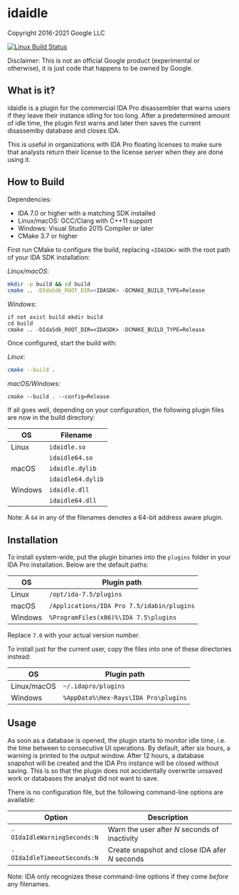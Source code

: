 # idaidle

Copyright 2016-2021 Google LLC

[![Linux Build Status](https://github.com/google/idaidle/workflows/linux-build/badge.svg)](https://github.com/google/idaidle/actions?query=workflow%3Alinux-build)

Disclaimer: This is not an official Google product (experimental or otherwise),
it is just code that happens to be owned by Google.


## What is it?

idaidle is a plugin for the commercial IDA Pro disassembler that warns users if
they leave their instance idling for too long. After a predetermined amount of
idle time, the plugin first warns and later then saves the current disassemlby
database and closes IDA.

This is useful in organizations with IDA Pro floating licenses to make sure
that analysts return their license to the license server when they are done
using it. 


## How to Build

Dependencies:
  * IDA 7.0 or higher with a matching SDK installed
  * Linux/macOS: GCC/Clang with C++11 support
  * Windows: Visual Studio 2015 Compiler or later
  * CMake 3.7 or higher

First run CMake to configure the build, replacing `<IDASDK>` with the root
path of your IDA SDK installation:

*Linux/macOS*:
```bash
mkdir -p build && cd build
cmake .. -DIdaSdk_ROOT_DIR=<IDASDK> -DCMAKE_BUILD_TYPE=Release
```

*Windows*:
```dos
if not exist build mkdir build
cd build
cmake .. -DIdaSdk_ROOT_DIR=<IDASDK> -DCMAKE_BUILD_TYPE=Release
```

Once configured, start the build with:

*Linux*:
```bash
cmake --build .
```

*macOS/Windows*:
```dos
cmake --build . --config=Release
```

If all goes well, depending on your configuration, the following plugin files
are now in the build directory:

| OS      | Filename                |
| ------- | ----------------------- |
| Linux   | `idaidle.so`            |
|         | `idaidle64.so`          |
| macOS   | `idaidle.dylib`         |
|         | `idaidle64.dylib`       |
| Windows | `idaidle.dll`           |
|         | `idaidle64.dll`         |

Note: A `64` in any of the filenames denotes a 64-bit address aware plugin.


## Installation

To install system-wide, put the plugin binaries into the `plugins` folder
in your IDA Pro installation. Below are the default paths:

| OS      | Plugin path                                 |
| ------- | ------------------------------------------- |
| Linux   | `/opt/ida-7.5/plugins`                      |
| macOS   | `/Applications/IDA Pro 7.5/idabin/plugins`  |
| Windows | `%ProgramFiles(x86)%\IDA 7.5\plugins`       |

Replace `7.0` with your actual version number.

To install just for the current user, copy the files into one of these
directories instead:

| OS          | Plugin path                          |
| ----------- | ------------------------------------ |
| Linux/macOS | `~/.idapro/plugins`                  |
| Windows     | `%AppData%\Hex-Rays\IDA Pro\plugins` |


## Usage

As soon as a database is opened, the plugin starts to monitor idle time, i.e.
the time between to consecutive UI operations. By default, after six hours,
a warning is printed to the output window. After 12 hours, a database
snapshot will be created and the IDA Pro instance will be closed without
saving. This is so that the plugin does not accidentally overwrite unsaved
work or databases the analyst did not want to save.

There is no configuration file, but the following command-line options are
available:

| Option                      | Description                                    |
| --------------------------- | ---------------------------------------------- |
| `-OIdaIdleWarningSeconds:N` | Warn the user after _N_ seconds of inactivity  |
| `-OIdaIdleTimeoutSeconds:N` | Create snapshot and close IDA afer _N_ seconds |

Note: IDA only recognizes these command-line options if they come _before_ any
filenames.
